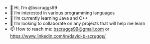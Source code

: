- 👋 Hi, I’m @bscruggs99
- 👀 I’m interested in various programming languages
- 🌱 I’m currently learning Java and C++
- 💞️ I’m looking to collaborate on any projects that will help me learn
- 📫 How to reach me: bscruggs99@gmail.com or https://www.linkedin.com/in/david-b-scruggs/

<!---
bscruggs99/bscruggs99 is a ✨ special ✨ repository because its `README.md` (this file) appears on your GitHub profile.
You can click the Preview link to take a look at your changes.
--->
